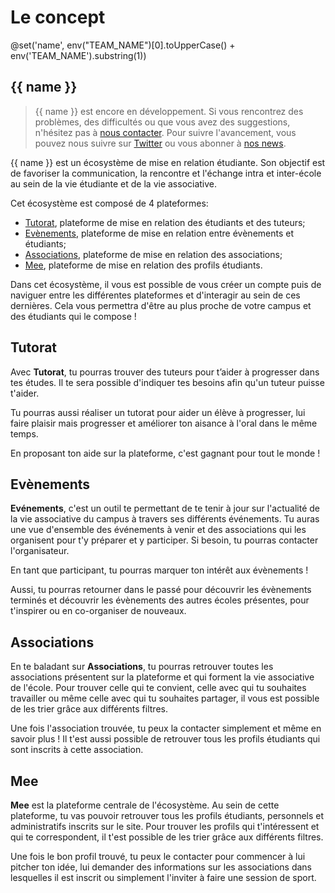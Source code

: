 # Le concept

@set('name', env("TEAM_NAME")[0].toUpperCase() + env('TEAM_NAME').substring(1))

## {{ name }}

> {{ name }} est encore en développement. Si vous rencontrez des problèmes, des difficultés ou que vous avez des suggestions, n'hésitez pas à [nous contacter](/contact-us).
> Pour suivre l'avancement, vous pouvez nous suivre sur [Twitter](https://twitter.com/insameeapp) ou vous abonner à [nos news](https://news.insameeapp.fr).

{{ name }} est un écosystème de mise en relation étudiante. Son objectif est de favoriser la communication, la rencontre et l'échange intra et inter-école au sein de la vie étudiante et de la vie associative.

Cet écosystème est composé de 4 plateformes:

- [Tutorat](/tutorat/home), plateforme de mise en relation des étudiants et des tuteurs;
- [Evènements](/evenements/home), plateforme de mise en relation entre évènements et étudiants;
- [Associations](/associations/home), plateforme de mise en relation des associations;
- [Mee](/mee/home), plateforme de mise en relation des profils étudiants.

Dans cet écosystème, il vous est possible de vous créer un compte puis de naviguer entre les différentes plateformes et d'interagir au sein de ces dernières. Cela vous permettra d'être au plus proche de votre campus et des étudiants qui le compose !

## Tutorat

Avec **Tutorat**, tu pourras trouver des tuteurs pour t’aider à progresser dans tes études. Il te sera possible d'indiquer tes besoins afin qu'un tuteur puisse t'aider.

Tu pourras aussi réaliser un tutorat pour aider un élève à progresser, lui faire plaisir mais progresser et améliorer ton aisance à l'oral dans le même temps.

En proposant ton aide sur la plateforme, c'est gagnant pour tout le monde !

## Evènements

**Evénements**, c'est un outil te permettant de te tenir à jour sur l'actualité de la vie associative du campus à travers ses différents événements. Tu auras une vue d'ensemble des événements à venir et des associations qui les organisent pour t'y préparer et y participer. Si besoin, tu pourras contacter l'organisateur.

En tant que participant, tu pourras marquer ton intérêt aux évènements !

Aussi, tu pourras retourner dans le passé pour découvrir les évènements terminés et découvrir les évènements des autres écoles présentes, pour t'inspirer ou en co-organiser de nouveaux.

## Associations

En te baladant sur **Associations**, tu pourras retrouver toutes les associations présentent sur la plateforme et qui forment la vie associative de l'école. Pour trouver celle qui te convient, celle avec qui tu souhaites travailler ou même celle avec qui tu souhaites partager, il vous est possible de les trier grâce aux différents filtres.

Une fois l'association trouvée, tu peux la contacter simplement et même en savoir plus ! Il t'est aussi possible de retrouver tous les profils étudiants qui sont inscrits à cette association.

## Mee

**Mee** est la plateforme centrale de l'écosystème. Au sein de cette plateforme, tu vas pouvoir retrouver tous les profils étudiants, personnels et administratifs inscrits sur le site. Pour trouver les profils qui t'intéressent et qui te correspondent, il t'est possible de les trier grâce aux différents filtres.

Une fois le bon profil trouvé, tu peux le contacter pour commencer à lui pitcher ton idée, lui demander des informations sur les associations dans lesquelles il est inscrit ou simplement l'inviter à faire une session de sport.
